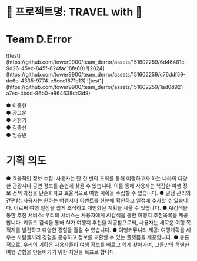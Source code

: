 <h1>🛫 프로젝트명: TRAVEL with 🛬</h1>


<h1>Team D.Error</h1>
![test](https://github.com/tower9900/team_derror/assets/151602259/6d46481c-9d26-45ec-845f-824fac18fe60)
![2024](https://github.com/tower9900/team_derror/assets/151602259/c76ddf59-dc6e-4335-9774-e8cce1871b13)
![test1](https://github.com/tower9900/team_derror/assets/151602259/1ad0d921-a7ec-4bdd-96b0-e964638dd3d9)


● 이종현<br>
● 장고운<br>
● 서현기<br>
● 김종선<br>
● 임승빈


<h1>기획 의도</h1>

● 효율적인 정보 수집: 사용자는 단 한 번의 조회를 통해 여행하고자 하는 나라의 다양한 관광지나 공연 정보를 손쉽게 찾을 수 있습니다. 이를 통해 사용자는 복잡한 여행 정보 검색 과정을 단순화하고 효율적으로 여행 계획을 수립할 수 있습니다.
● 일정 관리의 간편함: 사용자는 원하는 여행지나 이벤트를 한눈에 확인하고 일정에 추가할 수 있습니다. 이로써 여행 일정을 쉽게 조직하고 개인화된 계획을 세울 수 있습니다.
● AI검색을 통한 추천 서비스: 우리의 서비스는 사용자에게 AI검색을 통한 여행지 추천목록을 제공합니다. 키워드 검색을 통해 AI가 여행지 추천을 제공함으로써, 사용자는 새로운 여행 목적지를 발견하고 다양한 경험을 즐길 수 있습니다.
● 여행커뮤니티 제공: 여행계획을 세우는 사람들끼리 경험을 공유하고 정보를 교환할 수 있는 플랫폼을 제공합니다.
● 총론적으로, 우리의 기획은 사용자들이 여행 정보를 빠르고 쉽게 찾아가며, 그들만의 특별한 여행 경험을 만들어가기 위한 지원을 목표로 합니다.
